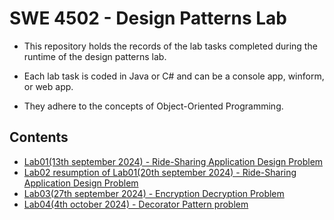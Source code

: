 # SWE 4502 - Design Patterns Lab
- This repository holds the records of the lab tasks completed during the runtime of the design patterns lab.
 
- Each lab task is coded in Java or C# and can be a console app, winform, or web app.

- They adhere to the concepts of Object-Oriented Programming. 

## Contents

- [Lab01(13th september 2024) - Ride-Sharing Application Design Problem](https://github.com/N4M154/dp_lab_112/tree/main/Lab1)
- [Lab02 resumption of Lab01(20th september 2024) - Ride-Sharing Application Design Problem](https://github.com/N4M154/dp_lab_112/tree/main/Lab2_resumption_of_Lab1)
- [Lab03(27th september 2024) - Encryption Decryption Problem](https://github.com/N4M154/dp_lab_112/tree/main/Lab3)
- [Lab04(4th october 2024) - Decorator Pattern problem](https://github.com/N4M154/dp_lab_112/tree/main/Lab4)



